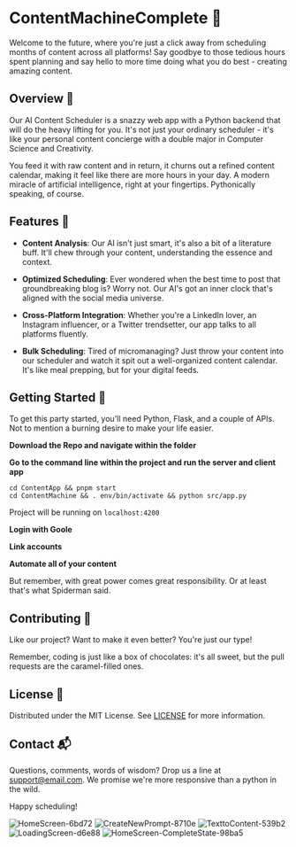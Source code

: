 # ContentMachineComplete 🚀

Welcome to the future, where you're just a click away from scheduling months of content across all platforms! Say goodbye to those tedious hours spent planning and say hello to more time doing what you do best - creating amazing content.

## Overview 📖

Our AI Content Scheduler is a snazzy web app with a Python backend that will do the heavy lifting for you. It's not just your ordinary scheduler - it's like your personal content concierge with a double major in Computer Science and Creativity.

You feed it with raw content and in return, it churns out a refined content calendar, making it feel like there are more hours in your day. A modern miracle of artificial intelligence, right at your fingertips. Pythonically speaking, of course.

## Features 🎯

- **Content Analysis**: Our AI isn't just smart, it's also a bit of a literature buff. It'll chew through your content, understanding the essence and context.

- **Optimized Scheduling**: Ever wondered when the best time to post that groundbreaking blog is? Worry not. Our AI's got an inner clock that's aligned with the social media universe.

- **Cross-Platform Integration**: Whether you're a LinkedIn lover, an Instagram influencer, or a Twitter trendsetter, our app talks to all platforms fluently.

- **Bulk Scheduling**: Tired of micromanaging? Just throw your content into our scheduler and watch it spit out a well-organized content calendar. It's like meal prepping, but for your digital feeds.

## Getting Started 🚀

To get this party started, you'll need Python, Flask, and a couple of APIs. Not to mention a burning desire to make your life easier.

**Download the Repo and navigate within the folder**

**Go to the command line within the project and run the server and client app**
```
cd ContentApp && pnpm start
cd ContentMachine && . env/bin/activate && python src/app.py
```
Project will be running on `localhost:4200`

**Login with Goole**

**Link accounts**

**Automate all of your content**

But remember, with great power comes great responsibility. Or at least that's what Spiderman said.

## Contributing 🤝

Like our project? Want to make it even better? You're just our type!

Remember, coding is just like a box of chocolates: it's all sweet, but the pull requests are the caramel-filled ones.

## License 📝

Distributed under the MIT License. See [LICENSE](#) for more information.

## Contact 📬

Questions, comments, words of wisdom? Drop us a line at [support@email.com](mailto:support@email.com). We promise we're more responsive than a python in the wild.

Happy scheduling!

![HomeScreen-6bd72](https://github.com/ai-akuma/ContentMachineComplete/assets/7444521/5d1b82f7-8376-43dc-98ae-e65388aad7df)
![CreateNewPrompt-8710e](https://github.com/ai-akuma/ContentMachineComplete/assets/7444521/8f01f93c-75c0-4796-83d5-a33ed07b9395)
![TexttoContent-539b2](https://github.com/ai-akuma/ContentMachineComplete/assets/7444521/3627af76-0ac0-47d9-9be0-6644f79b437d)
![LoadingScreen-d6e88](https://github.com/ai-akuma/ContentMachineComplete/assets/7444521/00cf272d-9be9-40ea-b964-4a971a68aa30)
![HomeScreen-CompleteState-98ba5](https://github.com/ai-akuma/ContentMachineComplete/assets/7444521/07573318-d056-4714-9f95-5b3151c831ad)
